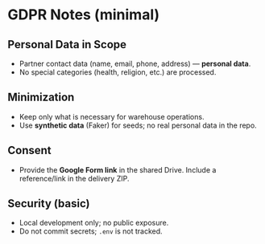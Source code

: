 # GDPR Notes (minimal)

## Personal Data in Scope
- Partner contact data (name, email, phone, address) — **personal data**.
- No special categories (health, religion, etc.) are processed.

## Minimization
- Keep only what is necessary for warehouse operations.
- Use **synthetic data** (Faker) for seeds; no real personal data in the repo.

## Consent
- Provide the **Google Form link** in the shared Drive. Include a reference/link in the delivery ZIP.

## Security (basic)
- Local development only; no public exposure.
- Do not commit secrets; `.env` is not tracked.
